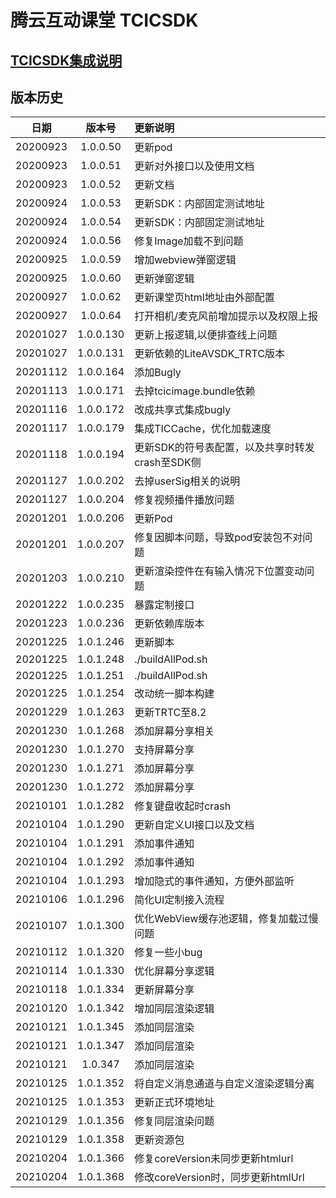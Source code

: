# 腾云互动课堂 TCICSDK 

## [TCICSDK集成说明](TCICSDK使用说明.md)

## 版本历史

| 日期 | 版本号 |  更新说明 |
|:---------:|:--------:|:-------- |
| 20200923 | 1.0.0.50 | 更新pod |
| 20200923 | 1.0.0.51 | 更新对外接口以及使用文档 |
| 20200923 | 1.0.0.52 | 更新文档 |
| 20200924 | 1.0.0.53 | 更新SDK：内部固定测试地址 |
| 20200924 | 1.0.0.54 | 更新SDK：内部固定测试地址 |
| 20200924 | 1.0.0.56 | 修复Image加载不到问题 |
| 20200925 | 1.0.0.59 | 增加webview弹窗逻辑 |
| 20200925 | 1.0.0.60 | 更新弹窗逻辑 |
| 20200927 | 1.0.0.62 | 更新课堂页html地址由外部配置 |
| 20200927 | 1.0.0.64 | 打开相机/麦克风前增加提示以及权限上报 |
| 20201027 | 1.0.0.130 | 更新上报逻辑,以便排查线上问题 |
| 20201027 | 1.0.0.131 | 更新依赖的LiteAVSDK_TRTC版本 |
| 20201112 | 1.0.0.164 | 添加Bugly |
| 20201113 | 1.0.0.171 | 去掉tcicimage.bundle依赖 |
| 20201116 | 1.0.0.172 | 改成共享式集成bugly |
| 20201117 | 1.0.0.179 | 集成TICCache，优化加载速度 |
| 20201118 | 1.0.0.194 | 更新SDK的符号表配置，以及共享时转发crash至SDK侧 |
| 20201127 | 1.0.0.202 | 去掉userSig相关的说明 |
| 20201127 | 1.0.0.204 | 修复视频播件播放问题 |
| 20201201 | 1.0.0.206 | 更新Pod |
| 20201201 | 1.0.0.207 | 修复因脚本问题，导致pod安装包不对问题 |
| 20201203 | 1.0.0.210 | 更新渲染控件在有输入情况下位置变动问题 |
| 20201222 | 1.0.0.235 | 暴露定制接口 |
| 20201223 | 1.0.0.236 | 更新依赖库版本 |
| 20201225 | 1.0.1.246 | 更新脚本 |
| 20201225 | 1.0.1.248 | ./buildAllPod.sh |
| 20201225 | 1.0.1.251 | ./buildAllPod.sh |
| 20201225 | 1.0.1.254 | 改动统一脚本构建 |
| 20201229 | 1.0.1.263 | 更新TRTC至8.2 |
| 20201230 | 1.0.1.268 | 添加屏幕分享相关 |
| 20201230 | 1.0.1.270 | 支持屏幕分享 |
| 20201230 | 1.0.1.271 | 添加屏幕分享 |
| 20201230 | 1.0.1.272 | 添加屏幕分享 |
| 20210101 | 1.0.1.282 | 修复键盘收起时crash |
| 20210104 | 1.0.1.290 | 更新自定义UI接口以及文档 |
| 20210104 | 1.0.1.291 | 添加事件通知 |
| 20210104 | 1.0.1.292 | 添加事件通知 |
| 20210104 | 1.0.1.293 | 增加隐式的事件通知，方便外部监听 |
| 20210106 | 1.0.1.296 | 简化UI定制接入流程 |
| 20210107 | 1.0.1.300 | 优化WebView缓存池逻辑，修复加载过慢问题 |
| 20210112 | 1.0.1.320 | 修复一些小bug |
| 20210114 | 1.0.1.330 | 优化屏幕分享逻辑 |
| 20210118 | 1.0.1.334 | 更新屏幕分享 |
| 20210120 | 1.0.1.342 | 增加同层渲染逻辑 |
| 20210121 | 1.0.1.345 | 添加同层渲染 |
| 20210121 | 1.0.1.347 | 添加同层渲染 |
| 20210121 | 1.0.347 | 添加同层渲染 |
| 20210125 | 1.0.1.352 | 将自定义消息通道与自定义渲染逻辑分离 |
| 20210125 | 1.0.1.353 | 更新正式环境地址 |
| 20210129 | 1.0.1.356 | 修复同层渲染问题 |
| 20210129 | 1.0.1.358 | 更新资源包 |
| 20210204 | 1.0.1.366 | 修复coreVersion未同步更新htmlurl |
| 20210204 | 1.0.1.368 | 修改coreVersion时，同步更新htmlUrl |
